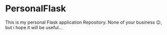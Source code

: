 # PersonalFlask

This is my personal Flask application Repository. None of your business 😉, but i hope it will be useful...
